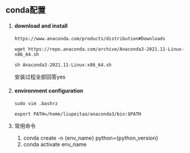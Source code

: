 ## conda配置

1. #### download and install

    `https://www.anaconda.com/products/distribution#Downloads`

   ```shell
   wget https://repo.anaconda.com/archive/Anaconda3-2021.11-Linux-x86_64.sh
   
   sh Anaconda3-2021.11-Linux-x86_64.sh
   ```

   安装过程全部回答yes

2. #### environment configuration 

   ```shell
   sudo vim .bashrz
   
   export PATH=/home/liupeitao/anaconda3/bin:$PATH
   ```

3. 常用命令

   1. conda create -n {env_name} python={python_version}
   2. conda activate env_name
